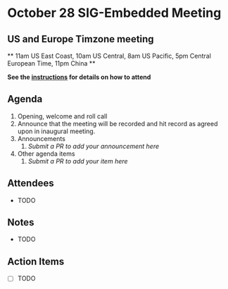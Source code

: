 # October 28 SIG-Embedded Meeting
## US and Europe Timzone meeting
** 11am US East Coast, 10am US Central, 8am US Pacific, 5pm Central European Time, 11pm China **

**See the [instructions](../README.md) for details on how to attend**

## Agenda

1. Opening, welcome and roll call
1. Announce that the meeting will be recorded and hit record as agreed upon in inaugural meeting. 
1. Announcements
    1. _Submit a PR to add your announcement here_
1. Other agenda items
    1. _Submit a PR to add your item here_

## Attendees

* TODO

## Notes

* TODO

## Action Items

* [ ] TODO

